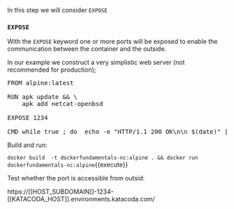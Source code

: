 In this step we will consider `EXPOSE`

### `EXPOSE`

With the `EXPOSE` keyword one or more ports will be exposed to enable the communication between the container and the outside.

In our example we construct a very simplistic web server (not recommended for production);

<pre class="file" data-filename="Dockerfile" data-target="replace">FROM alpine:latest

RUN apk update && \
    apk add netcat-openbsd

EXPOSE 1234

CMD while true ; do  echo -e "HTTP/1.1 200 OK\n\n $(date)" | nc -l -p 1234  ; done
</pre>

Build and run:

`docker build  -t dockerfundamentals-nc:alpine . && docker run dockerfundamentals-nc:alpine`{{execute}}

Test whether the port is accessible from outsid:

https://[[HOST_SUBDOMAIN]]-1234-[[KATACODA_HOST]].environments.katacoda.com/

